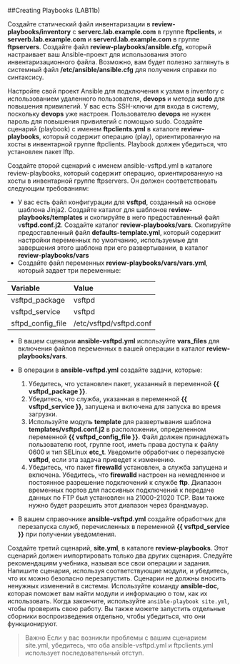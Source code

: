 ##Creating Playbooks (LAB11b)

Создайте статический файл инвентаризации в **review-playbooks/inventory** с **serverc.lab.example.com** в группе **ftpclients**, и **serverb.lab.example.com** и **serverd.lab.example.com** в группе **ftpservers**. Создайте файл **review-playbooks/ansible.cfg**, который настраивает ваш Ansible-проект для использования этого инвентаризационного файла. Возможно, вам будет полезно заглянуть в системный файл **/etc/ansible/ansible.cfg** для получения справки по синтаксису.

Настройте свой проект Ansible для подключения к узлам в inventory с использованием удаленного пользователя,
**devops** и метода **sudo** для повышения привилегий. У вас есть SSH-ключи для входа в систему, поскольку
**devops** уже настроен. Пользователю **devops** не нужен пароль для
повышения привилегий с помощью sudo.
Создайте сценарий (playbook) с именем **ftpclients.yml** в каталоге **review-playbooks**, который содержит операцию (play), ориентированную на хосты в инвентарной группе ftpclients. Playbook должен убедиться, что установлен пакет lftp.

Создайте второй сценарий с именем ansible-vsftpd.yml в каталоге review-playbooks, который содержит операцию, ориентированную на хосты в инвентарной группе ftpservers. Он должен соответствовать следующим требованиям:

- У вас есть файл конфигурации для **vsftpd**, созданный на основе шаблона Jinja2. Создайте каталог для шаблонов r**eview-playbooks/templates** и скопируйте в него предоставленный файл v**sftpd.conf.j2**. Создайте каталог **review-playbooks/vars**. Скопируйте предоставленный файл **defaults-template.yml**, который содержит настройки переменных по умолчанию, используемые для завершения этого шаблона при его развертывании, в каталог **review-playbooks/vars**
- Создайте файл переменных **review-playbooks/vars/vars.yml**, который задает три переменные:
  
| Variable | Value |
|:--|:--|
| vsftpd_package | vsftpd |
| vsftpd_service | vsftpd |
| sftpd_config_file | /etc/vsftpd/vsftpd.conf |

- В вашем сценарии **ansible-vsftpd.yml** используйте **vars_files** для включения файлов переменных в вашей операции в каталог **review-playbooks/vars**.
- В операции в  **ansible-vsftpd.yml** создайте задачи, которые:

  1. Убедитесь, что установлен пакет, указанный в переменной **{{ vsftpd_package }}**.
  2. Убедитесь, что служба, указанная в переменной **{{ vsftpd_service }}**, запущена и включена для запуска во время загрузки.
  3. Используйте модуль **template** для развертывания шаблона **templates/vsftpd.conf.j2** в расположении, определенном переменной **{{ vsftpd_config_file }}**. Файл должен принадлежать пользователю root, группе root, иметь права доступа к файлу 0600 и тип SELinux **etc_t**. Уведомите обработчик о перезапуске **vsftpd**, если эта задача приведет к изменению.
  4. Убедитесь, что пакет **firewalld** установлен, а служба запущена и включена. Убедитесь, что **firewalld** настроен на немедленное и постоянное разрешение подключений к службе **ftp**. Диапазон временных портов для пассивных подключений к передаче данных по FTP был установлен на 21000-21020 TCP. Вам также нужно будет разрешить этот диапазон через брандмауэр.

- В вашем справочнике **ansible-vsftpd.yml** создайте обработчик для перезапуска служб, перечисленных в переменной **{{ vsftpd_service }}** при получении уведомления. 

Создайте третий сценарий, **site.yml**, в каталоге **review-playbooks**. Этот сценарий должен импортировать только два других сценария. 
Следуйте рекомендациям учебника, называя все свои операции и задания. Напишите сценария, используя соответствующие модули, и убедитесь, что их можно безопасно перезапустить. Сценарии не должны вносить ненужных изменений в системы. 
Используйте команду **ansible-doc**, которая поможет вам найти модули и информацию о том, как их использовать. 
Когда закончите, используйте `ansible-playbook site.yml`, чтобы проверить свою работу. Вы также можете запустить отдельные сборники воспроизведения отдельно, чтобы убедиться, что они функционируют.
>Важно
>Если у вас возникли проблемы с вашим сценарием site.yml, убедитесь, что оба ansible-vsftpd.yml и ftpclients.yml использует последовательный отступ.